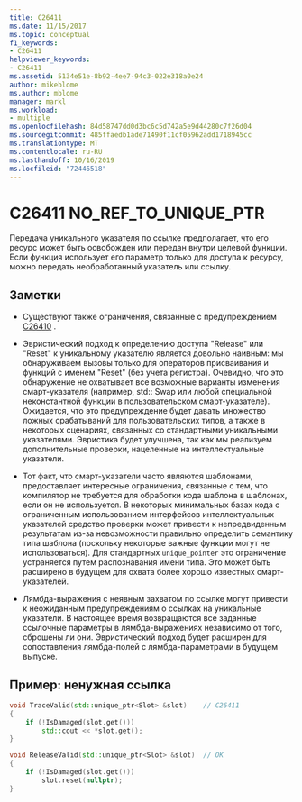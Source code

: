 ```yaml
---
title: C26411
ms.date: 11/15/2017
ms.topic: conceptual
f1_keywords:
- C26411
helpviewer_keywords:
- C26411
ms.assetid: 5134e51e-8b92-4ee7-94c3-022e318a0e24
author: mikeblome
ms.author: mblome
manager: markl
ms.workload:
- multiple
ms.openlocfilehash: 84d58747dd0d3bc6c5d742a5e9d44280c7f26d04
ms.sourcegitcommit: 485ffaedb1ade71490f11cf05962add1718945cc
ms.translationtype: MT
ms.contentlocale: ru-RU
ms.lasthandoff: 10/16/2019
ms.locfileid: "72446518"
---
```

# <a name="c26411--no_ref_to_unique_ptr"></a>C26411 NO_REF_TO_UNIQUE_PTR

Передача уникального указателя по ссылке предполагает, что его ресурс может быть освобожден или передан внутри целевой функции. Если функция использует его параметр только для доступа к ресурсу, можно передать необработанный указатель или ссылку.

## <a name="remarks"></a>Заметки

- Существуют также ограничения, связанные с предупреждением [C26410](C26410.md) .

- Эвристический подход к определению доступа "Release" или "Reset" к уникальному указателю является довольно наивным: мы обнаруживаем вызовы только для операторов присваивания и функций с именем "Reset" (без учета регистра). Очевидно, что это обнаружение не охватывает все возможные варианты изменения смарт-указателя (например, std:: Swap или любой специальной неконстантной функции в пользовательском смарт-указателе). Ожидается, что это предупреждение будет давать множество ложных срабатываний для пользовательских типов, а также в некоторых сценариях, связанных со стандартными уникальными указателями. Эвристика будет улучшена, так как мы реализуем дополнительные проверки, нацеленные на интеллектуальные указатели.

- Тот факт, что смарт-указатели часто являются шаблонами, предоставляет интересные ограничения, связанные с тем, что компилятор не требуется для обработки кода шаблона в шаблонах, если он не используется. В некоторых минимальных базах кода с ограниченным использованием интерфейсов интеллектуальных указателей средство проверки может привести к непредвиденным результатам из-за невозможности правильно определить семантику типа шаблона (поскольку некоторые важные функции могут не использоваться). Для стандартных `unique_pointer` это ограничение устраняется путем распознавания имени типа. Это может быть расширено в будущем для охвата более хорошо известных смарт-указателей.

- Лямбда-выражения с неявным захватом по ссылке могут привести к неожиданным предупреждениям о ссылках на уникальные указатели. В настоящее время возвращаются все заданные ссылочные параметры в лямбда-выражениях независимо от того, сброшены ли они. Эвристический подход будет расширен для сопоставления лямбда-полей с лямбда-параметрами в будущем выпуске.

## <a name="example-unnecessary-reference"></a>Пример: ненужная ссылка

```cpp
void TraceValid(std::unique_ptr<Slot> &slot)    // C26411
{
    if (!IsDamaged(slot.get()))
        std::cout << *slot.get();
}

void ReleaseValid(std::unique_ptr<Slot> &slot)  // OK
{
    if (!IsDamaged(slot.get()))
        slot.reset(nullptr);
}
```
